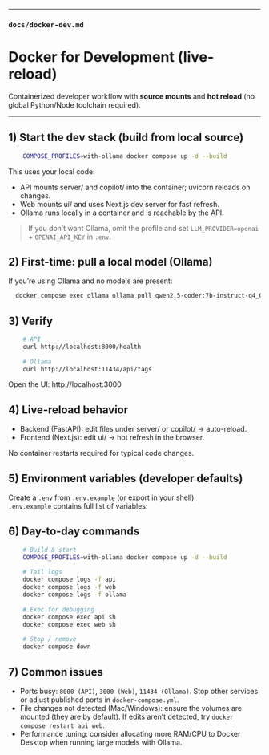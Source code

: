 
---

### `docs/docker-dev.md`

# Docker for Development (live-reload)

Containerized developer workflow with **source mounts** and **hot reload** (no global Python/Node toolchain required).

---

## 1) Start the dev stack (build from local source)

```bash
    COMPOSE_PROFILES=with-ollama docker compose up -d --build
```

This uses your local code:
* API mounts server/ and copilot/ into the container; uvicorn reloads on changes.
* Web mounts ui/ and uses Next.js dev server for fast refresh.
* Ollama runs locally in a container and is reachable by the API.

> If you don’t want Ollama, omit the profile and set `LLM_PROVIDER=openai` + `OPENAI_API_KEY` in `.env`.

## 2) First-time: pull a local model (Ollama)

If you’re using Ollama and no models are present:

```bash
  docker compose exec ollama ollama pull qwen2.5-coder:7b-instruct-q4_0
```

## 3) Verify

```bash
    # API
    curl http://localhost:8000/health
    
    # Ollama
    curl http://localhost:11434/api/tags
```
Open the UI: http://localhost:3000

## 4) Live-reload behavior

* Backend (FastAPI): edit files under server/ or copilot/ → auto-reload.
* Frontend (Next.js): edit ui/ → hot refresh in the browser.

No container restarts required for typical code changes.

## 5) Environment variables (developer defaults)
Create a `.env` from `.env.example` (or export in your shell) <br />
`.env.example` contains full list of variables:

## 6) Day-to-day commands

```bash
    # Build & start
    COMPOSE_PROFILES=with-ollama docker compose up -d --build
    
    # Tail logs
    docker compose logs -f api
    docker compose logs -f web
    docker compose logs -f ollama
    
    # Exec for debugging
    docker compose exec api sh
    docker compose exec web sh
    
    # Stop / remove
    docker compose down
```

## 7) Common issues

* Ports busy: `8000 (API)`, `3000 (Web)`, `11434 (Ollama)`. Stop other services or adjust published ports in `docker-compose.yml`.
* File changes not detected (Mac/Windows): ensure the volumes are mounted (they are by default). If edits aren’t detected, try `docker compose restart api web`.
* Performance tuning: consider allocating more RAM/CPU to Docker Desktop when running large models with Ollama.